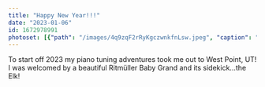 ```yaml
---
title: "Happy New Year!!!"
date: "2023-01-06"
id: 1672978991
photoset: [{"path": "/images/4q9zqF2rRyKgczwnkfnLsw.jpeg", "caption": "First piano tune of 2023! ", "thumbnail": "True"}]
---
```

To start off  2023 my piano tuning adventures took me out to West Point, UT! I was welcomed by a beautiful Ritmüller Baby Grand and its sidekick…the Elk!